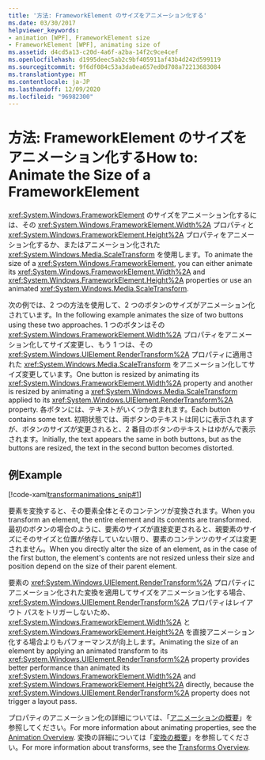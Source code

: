 ```yaml
---
title: '方法: FrameworkElement のサイズをアニメーション化する'
ms.date: 03/30/2017
helpviewer_keywords:
- animation [WPF], FrameworkElement size
- FrameworkElement [WPF], animating size of
ms.assetid: d4cd5a13-c20d-4a6f-a2ba-14f2c9ce4cef
ms.openlocfilehash: d1995deec5ab2c9bf405911af43b4d242d599119
ms.sourcegitcommit: 9f6df084c53a3da0ea657ed0d708a72213683084
ms.translationtype: MT
ms.contentlocale: ja-JP
ms.lasthandoff: 12/09/2020
ms.locfileid: "96982300"
---
```

# <a name="how-to-animate-the-size-of-a-frameworkelement"></a><span data-ttu-id="3b3fc-102">方法: FrameworkElement のサイズをアニメーション化する</span><span class="sxs-lookup"><span data-stu-id="3b3fc-102">How to: Animate the Size of a FrameworkElement</span></span>
<span data-ttu-id="3b3fc-103"><xref:System.Windows.FrameworkElement> のサイズをアニメーション化するには、その <xref:System.Windows.FrameworkElement.Width%2A> プロパティと <xref:System.Windows.FrameworkElement.Height%2A> プロパティをアニメーション化するか、またはアニメーション化された <xref:System.Windows.Media.ScaleTransform> を使用します。</span><span class="sxs-lookup"><span data-stu-id="3b3fc-103">To animate the size of a <xref:System.Windows.FrameworkElement>, you can either animate its <xref:System.Windows.FrameworkElement.Width%2A> and <xref:System.Windows.FrameworkElement.Height%2A> properties or use an animated <xref:System.Windows.Media.ScaleTransform>.</span></span>  
  
 <span data-ttu-id="3b3fc-104">次の例では、2 つの方法を使用して、2 つのボタンのサイズがアニメーション化されています。</span><span class="sxs-lookup"><span data-stu-id="3b3fc-104">In the following example animates the size of two buttons using these two approaches.</span></span> <span data-ttu-id="3b3fc-105">1 つのボタンはその <xref:System.Windows.FrameworkElement.Width%2A> プロパティをアニメーション化してサイズ変更し、もう 1 つは、その <xref:System.Windows.UIElement.RenderTransform%2A> プロパティに適用された <xref:System.Windows.Media.ScaleTransform> をアニメーション化してサイズ変更しています。</span><span class="sxs-lookup"><span data-stu-id="3b3fc-105">One button is resized by animating its <xref:System.Windows.FrameworkElement.Width%2A> property and another is resized by animating a <xref:System.Windows.Media.ScaleTransform> applied to its <xref:System.Windows.UIElement.RenderTransform%2A> property.</span></span> <span data-ttu-id="3b3fc-106">各ボタンには、テキストがいくつか含まれます。</span><span class="sxs-lookup"><span data-stu-id="3b3fc-106">Each button contains some text.</span></span> <span data-ttu-id="3b3fc-107">初期状態では、両ボタンのテキストは同じに表示されますが、ボタンのサイズが変更されると、2 番目のボタンのテキストはゆがんで表示されます。</span><span class="sxs-lookup"><span data-stu-id="3b3fc-107">Initially, the text appears the same in both buttons, but as the buttons are resized, the text in the second button becomes distorted.</span></span>  
  
## <a name="example"></a><span data-ttu-id="3b3fc-108">例</span><span class="sxs-lookup"><span data-stu-id="3b3fc-108">Example</span></span>  
 [!code-xaml[transformanimations_snip#1](~/samples/snippets/xaml/VS_Snippets_Wpf/transformanimations_snip/XAML/AnimatingSizeExample.xaml#1)]  
  
 <span data-ttu-id="3b3fc-109">要素を変換すると、その要素全体とそのコンテンツが変換されます。</span><span class="sxs-lookup"><span data-stu-id="3b3fc-109">When you transform an element, the entire element and its contents are transformed.</span></span> <span data-ttu-id="3b3fc-110">最初のボタンの場合のように、要素のサイズが直接変更されると、親要素のサイズにそのサイズと位置が依存していない限り、要素のコンテンツのサイズは変更されません。</span><span class="sxs-lookup"><span data-stu-id="3b3fc-110">When you directly alter the size of an element, as in the case of the first button, the element's contents are not resized unless their size and position depend on the size of their parent element.</span></span>  
  
 <span data-ttu-id="3b3fc-111">要素の <xref:System.Windows.UIElement.RenderTransform%2A> プロパティにアニメーション化された変換を適用してサイズをアニメーション化する場合、<xref:System.Windows.UIElement.RenderTransform%2A> プロパティはレイアウト パスをトリガーしないため、<xref:System.Windows.FrameworkElement.Width%2A> と <xref:System.Windows.FrameworkElement.Height%2A> を直接アニメーション化する場合よりもパフォーマンスが向上します。</span><span class="sxs-lookup"><span data-stu-id="3b3fc-111">Animating the size of an element by applying an animated transform to its <xref:System.Windows.UIElement.RenderTransform%2A> property provides better performance than animated its <xref:System.Windows.FrameworkElement.Width%2A> and <xref:System.Windows.FrameworkElement.Height%2A> directly, because the <xref:System.Windows.UIElement.RenderTransform%2A> property does not trigger a layout pass.</span></span>  
  
 <span data-ttu-id="3b3fc-112">プロパティのアニメーション化の詳細については、「[アニメーションの概要](../graphics-multimedia/animation-overview.md)」を参照してください。</span><span class="sxs-lookup"><span data-stu-id="3b3fc-112">For more information about animating properties, see the [Animation Overview](../graphics-multimedia/animation-overview.md).</span></span> <span data-ttu-id="3b3fc-113">変換の詳細については「[変換の概要](../graphics-multimedia/transforms-overview.md)」を参照してください。</span><span class="sxs-lookup"><span data-stu-id="3b3fc-113">For more information about transforms, see the [Transforms Overview](../graphics-multimedia/transforms-overview.md).</span></span>
